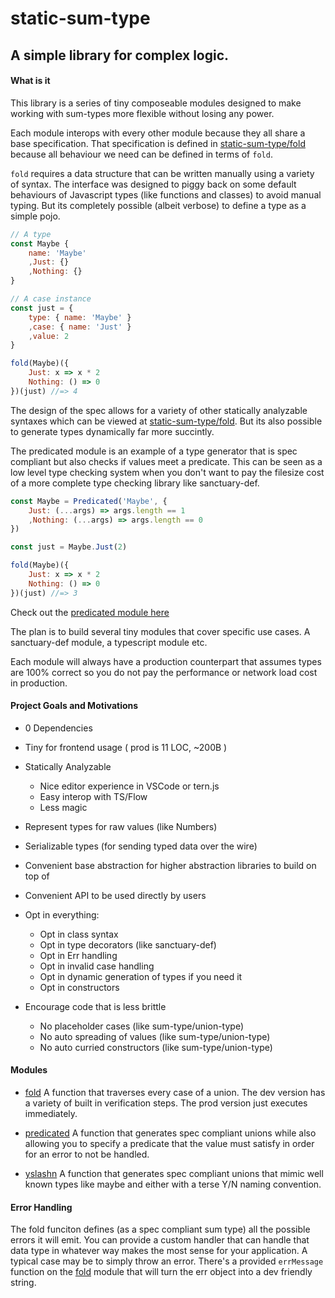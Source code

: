 static-sum-type
===============

A simple library for complex logic.
-----------------------------------


#### What is it

This library is a series of tiny composeable modules designed to make working with sum-types more flexible without losing any power.

Each module interops with every other module because they all share a base specification.  That specification is defined in [static-sum-type/fold](https://gitlab.com/JAForbes/static-sum-type/tree/master/fold) because all behaviour we need can be defined in terms of `fold`.

`fold` requires a data structure that can be written manually using a variety of syntax.  The interface was designed to piggy back on some default behaviours of Javascript types (like functions and classes) to avoid manual typing.  But its completely possible (albeit verbose) to define a type as a simple pojo.

```js
// A type
const Maybe {
    name: 'Maybe'
    ,Just: {}
    ,Nothing: {}
}

// A case instance
const just = {
    type: { name: 'Maybe' }
    ,case: { name: 'Just' }
    ,value: 2
}

fold(Maybe)({
    Just: x => x * 2
    Nothing: () => 0
})(just) //=> 4
```

The design of the spec allows for a variety of other statically analyzable syntaxes which can be viewed at [static-sum-type/fold](https://gitlab.com/JAForbes/static-sum-type/tree/master/fold).  But its also possible to generate types dynamically far more succintly.

The predicated module is an example of a type generator that is spec compliant but also checks if values meet a predicate.  This can be seen as a low level type checking system when you don't want to pay the filesize cost of a more complete type checking library like sanctuary-def.

```js
const Maybe = Predicated('Maybe', {
    Just: (...args) => args.length == 1
    ,Nothing: (...args) => args.length == 0
})

const just = Maybe.Just(2)

fold(Maybe)({
    Just: x => x * 2
    Nothing: () => 0
})(just) //=> 3
```

Check out the [predicated module here](./predicated)

The plan is to build several tiny modules that cover specific use cases.  A sanctuary-def module, a typescript module etc.

Each module will always have a production counterpart that assumes types are 100% correct so you do not pay the performance or network load cost in production.

#### Project Goals and Motivations

- 0 Dependencies
- Tiny for frontend usage ( prod is 11 LOC, ~200B )
- Statically Analyzable
    - Nice editor experience in VSCode or tern.js
    - Easy interop with TS/Flow
    - Less magic

- Represent types for raw values (like Numbers)
- Serializable types (for sending typed data over the wire)
- Convenient base abstraction for higher abstraction libraries to build on top of
- Convenient API to be used directly by users
- Opt in everything:

    - Opt in class syntax
    - Opt in type decorators (like sanctuary-def)
    - Opt in Err handling
    - Opt in invalid case handling
    - Opt in dynamic generation of types if you need it
    - Opt in constructors

- Encourage code that is less brittle

    - No placeholder cases (like sum-type/union-type)
    - No auto spreading of values (like sum-type/union-type)
    - No auto curried constructors (like sum-type/union-type)

#### Modules

- [fold](https://gitlab.com/JAForbes/static-sum-type/tree/master/fold) A function that traverses every case of a union.  The dev version has a variety of built in verification steps.  The prod version just executes immediately.

- [predicated](https://gitlab.com/JAForbes/static-sum-type/tree/master/predicated) A function that generates spec compliant unions while also allowing you to specify a predicate that the value must satisfy in order for an error to not be handled.


- [yslashn](https://gitlab.com/JAForbes/static-sum-type/tree/master/yslashn) A function that generates spec compliant unions that mimic well known types like maybe and either with a terse Y/N naming convention.

#### Error Handling

The fold funciton defines (as a spec compliant sum type) all the possible errors it will emit.  You can provide a custom handler that can handle that data type in whatever way makes the most sense for your application.  A typical case may be to simply throw an error.  There's a provided `errMessage` function on the [fold](https://gitlab.com/JAForbes/static-sum-type/tree/master/fold) module that will turn the err object into a dev friendly string.